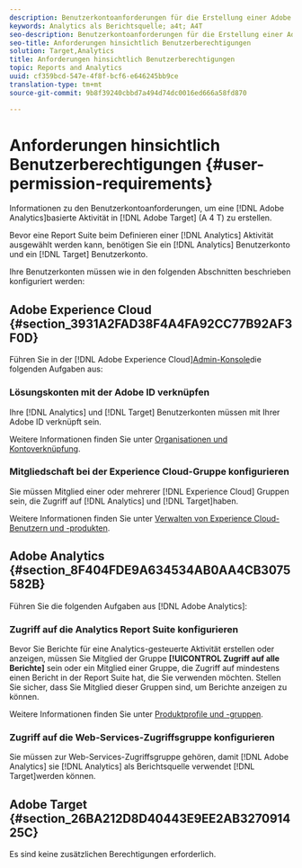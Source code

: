 ```yaml
---
description: Benutzerkontoanforderungen für die Erstellung einer Adobe Analytics-basierten Aktivität in Adobe Target (A4T).
keywords: Analytics als Berichtsquelle; a4t; A4T
seo-description: Benutzerkontoanforderungen für die Erstellung einer Adobe Analytics-basierten Aktivität in Adobe Target (A4T).
seo-title: Anforderungen hinsichtlich Benutzerberechtigungen
solution: Target,Analytics
title: Anforderungen hinsichtlich Benutzerberechtigungen
topic: Reports and Analytics
uuid: cf359bcd-547e-4f8f-bcf6-e646245bb9ce
translation-type: tm+mt
source-git-commit: 9b8f39240cbbd7a494d74dc0016ed666a58fd870

---
```



# Anforderungen hinsichtlich Benutzerberechtigungen {#user-permission-requirements}

Informationen zu den Benutzerkontoanforderungen, um eine [!DNL Adobe Analytics]basierte Aktivität in [!DNL Adobe Target] (A 4 T) zu erstellen.

Bevor eine Report Suite beim Definieren einer [!DNL Analytics] Aktivität ausgewählt werden kann, benötigen Sie ein [!DNL Analytics] Benutzerkonto und ein [!DNL Target] Benutzerkonto.

Ihre Benutzerkonten müssen wie in den folgenden Abschnitten beschrieben konfiguriert werden:

## Adobe Experience Cloud {#section_3931A2FAD38F4A4FA92CC77B92AF3F0D}

Führen Sie in der [!DNL Adobe Experience Cloud][Admin-Konsole](https://adminconsole.adobe.com)die folgenden Aufgaben aus:

### Lösungskonten mit der Adobe ID verknüpfen

Ihre [!DNL Analytics] und [!DNL Target] Benutzerkonten müssen mit Ihrer Adobe ID verknüpft sein.

Weitere Informationen finden Sie unter [Organisationen und Kontoverknüpfung](https://docs.adobe.com/help/en/core-services/interface/manage-users-and-products/organizations.html).

### Mitgliedschaft bei der Experience Cloud-Gruppe konfigurieren

Sie müssen Mitglied einer oder mehrerer [!DNL Experience Cloud] Gruppen sein, die Zugriff auf [!DNL Analytics] und [!DNL Target]haben.

Weitere Informationen finden Sie unter [Verwalten von Experience Cloud-Benutzern und -produkten](https://docs.adobe.com/content/help/en/core-services/interface/manage-users-and-products/admin-getting-started.html).


## Adobe Analytics {#section_8F404FDE9A634534AB0AA4CB3075582B}

Führen Sie die folgenden Aufgaben aus [!DNL Adobe Analytics]:

### Zugriff auf die Analytics Report Suite konfigurieren

Bevor Sie Berichte für eine Analytics-gesteuerte Aktivität erstellen oder anzeigen, müssen Sie Mitglied der Gruppe **[!UICONTROL Zugriff auf alle Berichte]** sein oder ein Mitglied einer Gruppe, die Zugriff auf mindestens einen Bericht in der Report Suite hat, die Sie verwenden möchten. Stellen Sie sicher, dass Sie Mitglied dieser Gruppen sind, um Berichte anzeigen zu können.

Weitere Informationen finden Sie unter [Produktprofile und -gruppen](https://docs.adobe.com/content/help/en/core-services/interface/manage-users-and-products/admin-getting-started.html#section_AB50558124D541CF80A0D3D76D35A4BF).

### Zugriff auf die Web-Services-Zugriffsgruppe konfigurieren

Sie müssen zur Web-Services-Zugriffsgruppe gehören, damit [!DNL Adobe Analytics] sie [!DNL Analytics] als Berichtsquelle verwendet [!DNL Target]werden können.

## Adobe Target {#section_26BA212D8D40443E9EE2AB327091425C}

Es sind keine zusätzlichen Berechtigungen erforderlich.
